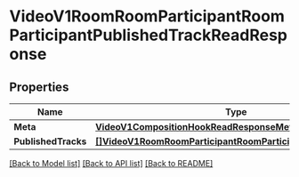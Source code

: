 # VideoV1RoomRoomParticipantRoomParticipantPublishedTrackReadResponse

## Properties

Name | Type | Description | Notes
------------ | ------------- | ------------- | -------------
**Meta** | [**VideoV1CompositionHookReadResponseMeta**](video_v1_composition_hookReadResponse_meta.md) |  | [optional] 
**PublishedTracks** | [**[]VideoV1RoomRoomParticipantRoomParticipantPublishedTrack**](video.v1.room.room_participant.room_participant_published_track.md) |  | [optional] 

[[Back to Model list]](../README.md#documentation-for-models) [[Back to API list]](../README.md#documentation-for-api-endpoints) [[Back to README]](../README.md)


